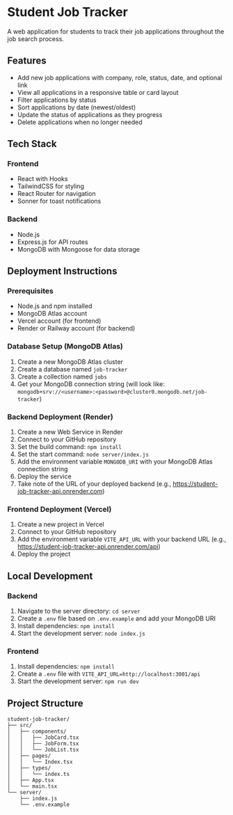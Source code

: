 
# Student Job Tracker

A web application for students to track their job applications throughout the job search process.

## Features

- Add new job applications with company, role, status, date, and optional link
- View all applications in a responsive table or card layout
- Filter applications by status
- Sort applications by date (newest/oldest)
- Update the status of applications as they progress
- Delete applications when no longer needed

## Tech Stack

### Frontend
- React with Hooks
- TailwindCSS for styling
- React Router for navigation
- Sonner for toast notifications

### Backend
- Node.js
- Express.js for API routes
- MongoDB with Mongoose for data storage

## Deployment Instructions

### Prerequisites
- Node.js and npm installed
- MongoDB Atlas account
- Vercel account (for frontend)
- Render or Railway account (for backend)

### Database Setup (MongoDB Atlas)

1. Create a new MongoDB Atlas cluster
2. Create a database named `job-tracker`
3. Create a collection named `jobs`
4. Get your MongoDB connection string (will look like: `mongodb+srv://<username>:<password>@cluster0.mongodb.net/job-tracker`)

### Backend Deployment (Render)

1. Create a new Web Service in Render
2. Connect to your GitHub repository
3. Set the build command: `npm install`
4. Set the start command: `node server/index.js`
5. Add the environment variable `MONGODB_URI` with your MongoDB Atlas connection string
6. Deploy the service
7. Take note of the URL of your deployed backend (e.g., https://student-job-tracker-api.onrender.com)

### Frontend Deployment (Vercel)

1. Create a new project in Vercel
2. Connect to your GitHub repository
3. Add the environment variable `VITE_API_URL` with your backend URL (e.g., https://student-job-tracker-api.onrender.com/api)
4. Deploy the project

## Local Development

### Backend

1. Navigate to the server directory: `cd server`
2. Create a `.env` file based on `.env.example` and add your MongoDB URI
3. Install dependencies: `npm install`
4. Start the development server: `node index.js`

### Frontend

1. Install dependencies: `npm install`
2. Create a `.env` file with `VITE_API_URL=http://localhost:3001/api`
3. Start the development server: `npm run dev`

## Project Structure

```
student-job-tracker/
├── src/
│   ├── components/
│   │   ├── JobCard.tsx
│   │   ├── JobForm.tsx
│   │   └── JobList.tsx
│   ├── pages/
│   │   └── Index.tsx
│   ├── types/
│   │   └── index.ts
│   ├── App.tsx
│   └── main.tsx
└── server/
    ├── index.js
    └── .env.example
```
